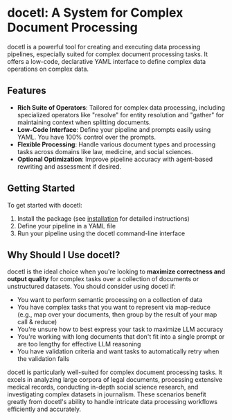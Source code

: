 # docetl: A System for Complex Document Processing

docetl is a powerful tool for creating and executing data processing pipelines, especially suited for complex document processing tasks. It offers a low-code, declarative YAML interface to define complex data operations on complex data.

## Features

- **Rich Suite of Operators**: Tailored for complex data processing, including specialized operators like "resolve" for entity resolution and "gather" for maintaining context when splitting documents.
- **Low-Code Interface**: Define your pipeline and prompts easily using YAML. You have 100% control over the prompts.
- **Flexible Processing**: Handle various document types and processing tasks across domains like law, medicine, and social sciences.
- **Optional Optimization**: Improve pipeline accuracy with agent-based rewriting and assessment if desired.

## Getting Started

To get started with docetl:

1. Install the package (see [installation](installation.md) for detailed instructions)
2. Define your pipeline in a YAML file
3. Run your pipeline using the docetl command-line interface

## Why Should I Use docetl?

docetl is the ideal choice when you're looking to **maximize correctness and output quality** for complex tasks over a collection of documents or unstructured datasets. You should consider using docetl if:

- You want to perform semantic processing on a collection of data
- You have complex tasks that you want to represent via map-reduce (e.g., map over your documents, then group by the result of your map call & reduce)
- You're unsure how to best express your task to maximize LLM accuracy
- You're working with long documents that don't fit into a single prompt or are too lengthy for effective LLM reasoning
- You have validation criteria and want tasks to automatically retry when the validation fails

docetl is particularly well-suited for complex document processing tasks. It excels in analyzing large corpora of legal documents, processing extensive medical records, conducting in-depth social science research, and investigating complex datasets in journalism. These scenarios benefit greatly from docetl's ability to handle intricate data processing workflows efficiently and accurately.
